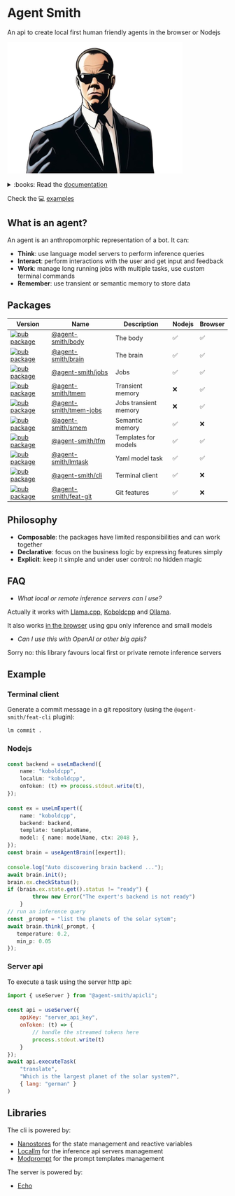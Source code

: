 # Agent Smith

An api to create local first human friendly agents in the browser or Nodejs

![Agent Smith](docsite/public/img/agentsmith.png)

<details>
<summary>:books: Read the <a href="https://synw.github.io/agent-smith">documentation</a></summary>

 - [The body](https://synw.github.io/agent-smith/the_body)
    - [Overview](https://synw.github.io/agent-smith/the_body/overview)
    - [Install](https://synw.github.io/agent-smith/the_body/install)
    - [Basic agent](https://synw.github.io/agent-smith/the_body/basic_agent)
     - [Interactions](https://synw.github.io/agent-smith/the_body/interactions)
        - [Talk](https://synw.github.io/agent-smith/the_body/interactions/talk)
        - [Components](https://synw.github.io/agent-smith/the_body/interactions/components)
        - [Confirm](https://synw.github.io/agent-smith/the_body/interactions/confirm)
 - [The brain](https://synw.github.io/agent-smith/the_brain)
    - [Overview](https://synw.github.io/agent-smith/the_brain/overview)
    - [Install](https://synw.github.io/agent-smith/the_brain/install)
    - [Backends](https://synw.github.io/agent-smith/the_brain/backends)
    - [Experts](https://synw.github.io/agent-smith/the_brain/experts)
    - [Brain](https://synw.github.io/agent-smith/the_brain/brain)
    - [Grammars](https://synw.github.io/agent-smith/the_brain/grammars)
    - [Browser](https://synw.github.io/agent-smith/the_brain/browser)
     - [Templates](https://synw.github.io/agent-smith/the_brain/templates)
        - [Basics](https://synw.github.io/agent-smith/the_brain/templates/basics)
        - [History](https://synw.github.io/agent-smith/the_brain/templates/history)
        - [Few shots](https://synw.github.io/agent-smith/the_brain/templates/few_shots)
 - [Jobs](https://synw.github.io/agent-smith/jobs)
    - [Get started](https://synw.github.io/agent-smith/jobs/get_started)
    - [Create a job](https://synw.github.io/agent-smith/jobs/create_a_job)
    - [Config](https://synw.github.io/agent-smith/jobs/config)
    - [State management](https://synw.github.io/agent-smith/jobs/state_management)
    - [Memory](https://synw.github.io/agent-smith/jobs/memory)
 - [Lm task](https://synw.github.io/agent-smith/lm_task)
    - [Get started](https://synw.github.io/agent-smith/lm_task/get_started)
    - [Specification](https://synw.github.io/agent-smith/lm_task/specification)
    - [Use tasks](https://synw.github.io/agent-smith/lm_task/use_tasks)
    - [Variables](https://synw.github.io/agent-smith/lm_task/variables)
    - [Templates](https://synw.github.io/agent-smith/lm_task/templates)
 - [Transient memory](https://synw.github.io/agent-smith/transient_memory)
    - [Get started](https://synw.github.io/agent-smith/transient_memory/get_started)
    - [Usage](https://synw.github.io/agent-smith/transient_memory/usage)
    - [Api](https://synw.github.io/agent-smith/transient_memory/api)
 - [Semantic memory](https://synw.github.io/agent-smith/semantic_memory)
    - [Get started](https://synw.github.io/agent-smith/semantic_memory/get_started)
    - [Initialize](https://synw.github.io/agent-smith/semantic_memory/initialize)
    - [Write operations](https://synw.github.io/agent-smith/semantic_memory/write_operations)
    - [Read operations](https://synw.github.io/agent-smith/semantic_memory/read_operations)
 - [Terminal client](https://synw.github.io/agent-smith/terminal_client)
    - [Install](https://synw.github.io/agent-smith/terminal_client/install)
    - [Overview](https://synw.github.io/agent-smith/terminal_client/overview)
    - [Config](https://synw.github.io/agent-smith/terminal_client/config)
    - [Tasks](https://synw.github.io/agent-smith/terminal_client/tasks)
    - [Actions](https://synw.github.io/agent-smith/terminal_client/actions)
    - [Jobs](https://synw.github.io/agent-smith/terminal_client/jobs)
    - [Commands](https://synw.github.io/agent-smith/terminal_client/commands)
    - [Options](https://synw.github.io/agent-smith/terminal_client/options)
    - [Plugins](https://synw.github.io/agent-smith/terminal_client/plugins)
 - [Server](https://synw.github.io/agent-smith/server)
    - [Get started](https://synw.github.io/agent-smith/server/get_started)
    - [Configuration](https://synw.github.io/agent-smith/server/configuration)
    - [Tasks](https://synw.github.io/agent-smith/server/tasks)
    - [Api](https://synw.github.io/agent-smith/server/api)
 - [Examples](https://synw.github.io/agent-smith/examples)
    - [Data viz](https://synw.github.io/agent-smith/examples/data_viz)

</details>

Check the :computer: [examples](examples)

## What is an agent?

An agent is an anthropomorphic representation of a bot. It can:

- **Think**: use language model servers to perform inference queries
- **Interact**: perform interactions with the user and get input and feedback
- **Work**: manage long running jobs with multiple tasks, use custom terminal commands
- **Remember**: use transient or semantic memory to store data

## Packages

| Version | Name | Description | Nodejs | Browser |
| --- | --- | --- | --- | --- |
| [![pub package](https://img.shields.io/npm/v/@agent-smith/body)](https://www.npmjs.com/package/@agent-smith/body) | [@agent-smith/body](https://github.com/synw/agent-smith/tree/main/packages/body) | The body | :white_check_mark: | :white_check_mark:
| [![pub package](https://img.shields.io/npm/v/@agent-smith/brain)](https://www.npmjs.com/package/@agent-smith/brain) | [@agent-smith/brain](https://github.com/synw/agent-smith/tree/main/packages/brain) | The brain | :white_check_mark: | :white_check_mark:
| [![pub package](https://img.shields.io/npm/v/@agent-smith/jobs)](https://www.npmjs.com/package/@agent-smith/jobs) | [@agent-smith/jobs](https://github.com/synw/agent-smith/tree/main/packages/jobs) | Jobs | :white_check_mark: | :white_check_mark:
| [![pub package](https://img.shields.io/npm/v/@agent-smith/tmem)](https://www.npmjs.com/package/@agent-smith/tmem) | [@agent-smith/tmem](https://github.com/synw/agent-smith/tree/main/packages/tmem) | Transient memory | :x: | :white_check_mark:
| [![pub package](https://img.shields.io/npm/v/@agent-smith/tmem-jobs)](https://www.npmjs.com/package/@agent-smith/tmem-jobs) | [@agent-smith/tmem-jobs](https://github.com/synw/agent-smith/tree/main/packages/tmem-jobs) | Jobs transient memory | :x: | :white_check_mark:
| [![pub package](https://img.shields.io/npm/v/@agent-smith/smem)](https://www.npmjs.com/package/@agent-smith/smem) | [@agent-smith/smem](https://github.com/synw/agent-smith/tree/main/packages/smem) | Semantic memory | :white_check_mark: | :x:
| [![pub package](https://img.shields.io/npm/v/@agent-smith/tfm)](https://www.npmjs.com/package/@agent-smith/tfm) | [@agent-smith/tfm](https://github.com/synw/agent-smith/tree/main/packages/tfm) | Templates for models | :white_check_mark: | :white_check_mark:
| [![pub package](https://img.shields.io/npm/v/@agent-smith/lmtask)](https://www.npmjs.com/package/@agent-smith/lmtask) | [@agent-smith/lmtask](https://github.com/synw/agent-smith/tree/main/packages/lmtask) | Yaml model task | :white_check_mark: | :white_check_mark:
| [![pub package](https://img.shields.io/npm/v/@agent-smith/cli)](https://www.npmjs.com/package/@agent-smith/cli) | [@agent-smith/cli](https://github.com/synw/agent-smith/tree/main/packages/cli) | Terminal client | :white_check_mark: | :x:
| [![pub package](https://img.shields.io/npm/v/@agent-smith/feat-git)](https://www.npmjs.com/package/@agent-smith/feat-git) | [@agent-smith/feat-git](https://github.com/synw/agent-smith/tree/main/packages/features/git) | Git features | :white_check_mark: | :x:

## Philosophy

- **Composable**: the packages have limited responsibilities and can work together
- **Declarative**: focus on the business logic by expressing features simply
- **Explicit**: keep it simple and under user control: no hidden magic

## FAQ

- *What local or remote inference servers can I use?*

Actually it works with [Llama.cpp](https://github.com/ggerganov/llama.cpp/tree/master/examples/server),
[Koboldcpp](https://github.com/LostRuins/koboldcpp) and [Ollama](https://github.com/ollama/ollama).

It also works [in the browser](https://synw.github.io/agent-smith/the_brain/browser) using gpu only inference and small models

- *Can I use this with OpenAI or other big apis?*

Sorry no: this library favours local first or private remote inference servers

## Example

### Terminal client

Generate a commit message in a git repository (using the `@agent-smith/feat-cli` plugin):

```bash
lm commit .
```

### Nodejs

```ts
const backend = useLmBackend({
    name: "koboldcpp",
    localLm: "koboldcpp",
    onToken: (t) => process.stdout.write(t),
});

const ex = useLmExpert({
    name: "koboldcpp",
    backend: backend,
    template: templateName,
    model: { name: modelName, ctx: 2048 },
});
const brain = useAgentBrain([expert]);

console.log("Auto discovering brain backend ...");
await brain.init();
brain.ex.checkStatus();
if (brain.ex.state.get().status != "ready") {
        throw new Error("The expert's backend is not ready")
    }
// run an inference query
const _prompt = "list the planets of the solar sytem";
await brain.think(_prompt, { 
   temperature: 0.2, 
   min_p: 0.05 
});
```

### Server api

To execute a task using the server http api:

```js
import { useServer } from "@agent-smith/apicli";

const api = useServer({
    apiKey: "server_api_key",
    onToken: (t) => {
        // handle the streamed tokens here
        process.stdout.write(t)
    }
});
await api.executeTask(
    "translate", 
    "Which is the largest planet of the solar system?", 
    { lang: "german" }
)
```

## Libraries

The cli is powered by:

- [Nanostores](https://github.com/nanostores/nanostores) for the state management and reactive variables
- [Locallm](https://github.com/synw/locallm) for the inference api servers management
- [Modprompt](https://github.com/synw/modprompt) for the prompt templates management

The server is powered by:

- [Echo](https://github.com/labstack/echo)
